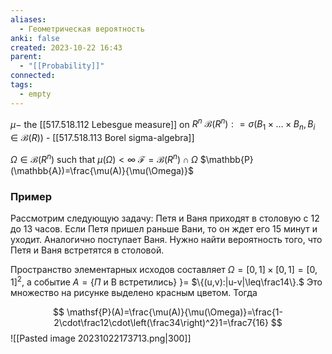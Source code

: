 ```yaml
---
aliases:
  - Геометрическая вероятность
anki: false
created: 2023-10-22 16:43
parent:
  - "[[Probability]]"
connected: 
tags:
  - empty
---
```

$\mu-$ the [[517.518.112 Lebesgue measure]] on $R^n$ 
$\mathcal{B} ( R^n) : = \sigma( B_1 \times ... \times B_n, B_i\in \mathcal{B} ( R) )$ - [[517.518.113 Borel sigma-algebra]]

$\Omega\in\mathcal{B}(R^n)$ such that $\mu(\Omega)<\infty$
$\mathcal{F}=\mathcal{B}(R^n)\cap\Omega$
 $\mathbb{P}(\mathbb{A})=\frac{\mu(A)}{\mu(\Omega)}$
 


### Пример
Рассмотрим следующую задачу: Петя и Ваня приходят в столовую с 12 до 13 часов. Если Петя пришел раньше Вани, то он ждет его 15 минут и уходит. Аналогично поступает Ваня. Нужно найти вероятность того, что Петя и Ваня встретятся в столовой.

Пространство элементарных исходов составляет $\Omega=[0,1]\times[0,1]=[0,1]^2$, а событие $A=\{\Pi$ и В встретились} $\}=$ $\{(u,v):|u-v|\leq\frac14\}.$ Это множество на рисунке выделено красным цветом. Тогда

$$
\mathsf{P}(A)=\frac{\mu(A)}{\mu(\Omega)}=\frac{1-2\cdot\frac12\cdot\left(\frac34\right)^2}1=\frac7{16}
$$
![[Pasted image 20231022173713.png|300]]














